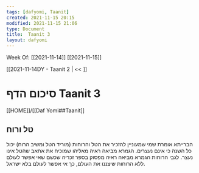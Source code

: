 ```yaml
---
tags: [dafyomi, Taanit] 
created: 2021-11-15 20:15
modified: 2021-11-15 21:06
type: Document
title:  Taanit 3
layout: dafyomi
---
```

Week Of: [[2021-11-14]]
[[2021-11-15]]

[[2021-11-14DY - Taanit 2 | << ]] 

# סיכום הדף  Taanit 3

[[HOME]]/[[Daf Yomi##Taanit]]


## טל ורוח
הברייתא אומרת שמי שמעוניין להזכיר את הטל והרוחות (מוריד הטל ומשיב הרוח) יכול כל השנה כי אינם נעצרים. הגמרא מביאה ראיה מאליהו שמוכיח את אחאב שהטל אינו נעצר. לגבי הרוחות הגמרא מביאה ראיה מפסוק בספר זכריה שכשם שאי אפשר לעולם ללא הרוחות שיצננו את העולם, כך אי אפשר לעולם בלא ישראל.

 
 

